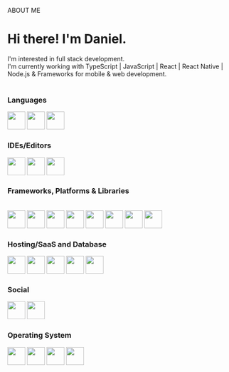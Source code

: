 ABOUT ME

<h1> Hi there! I'm Daniel.</h1>
<p> I'm interested in full stack development.</>
<br>I'm currently working with TypeScript | JavaScript |  React | React Native | Node.js & Frameworks for mobile & web development.</br>
<br>

<div align=`center`
<a href= `https://https://github.com/valedaniel`>

<h3>Languages</h3>
<img height="40em" src="https://img.shields.io/badge/html5-%23E34F26.svg?style=for-the-badge&logo=html5&logoColor=white"/>
<img height="40em" src="https://img.shields.io/badge/typescript-%23007ACC.svg?style=for-the-badge&logo=typescript&logoColor=white"/>
<img height="40em" src="https://img.shields.io/badge/javascript-%23323330.svg?style=for-the-badge&logo=javascript&logoColor=%23F7DF1E"/>

<div align=`center`
<a href= `https://https://github.com/valedaniel`>

<h3>IDEs/Editors</h3>

<img height="40em" src="https://img.shields.io/badge/Visual%20Studio%20Code-0078d7.svg?style=for-the-badge&logo=visual-studio-code&logoColor=white">
<img height="40em" src="https://img.shields.io/badge/android%20studio-346ac1?style=for-the-badge&logo=android%20studio&logoColor=white">
<img height="40em" src="https://img.shields.io/badge/Xcode-007ACC?style=for-the-badge&logo=Xcode&logoColor=white">

<div align=`center`
<a href= `https://https://github.com/valedaniel`>

<h3>Frameworks, Platforms & Libraries</h3>
<br>
<img height="40em" src="https://img.shields.io/badge/bootstrap-%238511FA.svg?style=for-the-badge&logo=bootstrap&logoColor=white">
<img height="40em" src="https://img.shields.io/badge/react_native-%2320232a.svg?style=for-the-badge&logo=react&logoColor=%2361DAFB">
<img height="40em" src="https://img.shields.io/badge/node.js-6DA55F?style=for-the-badge&logo=node.js&logoColor=white">
<img height="40em" src="https://img.shields.io/badge/react-%2320232a.svg?style=for-the-badge&logo=react&logoColor=%2361DAFB">
<img height="40em" src="https://img.shields.io/badge/nestjs-%23E0234E.svg?style=for-the-badge&logo=nestjs&logoColor=white">
<img height="40em" src="https://img.shields.io/badge/Electron-191970?style=for-the-badge&logo=Electron&logoColor=white">
<img height="40em" src="https://img.shields.io/badge/express.js-%23404d59.svg?style=for-the-badge&logo=express&logoColor=%2361DAFB">
<img height="40em" src="https://img.shields.io/badge/NODEMON-%23323330.svg?style=for-the-badge&logo=nodemon&logoColor=%BBDEAD">

<div align=`center`
<a href= `https://https://github.com/valedaniel`>

<h3>Hosting/SaaS and Database</h3>

<img height="40em" src="https://img.shields.io/badge/AWS-%23FF9900.svg?style=for-the-badge&logo=amazon-aws&logoColor=white">
<img height="40em" src="https://img.shields.io/badge/firebase-a08021?style=for-the-badge&logo=firebase&logoColor=ffcd34">
<img height="40em" src="https://img.shields.io/badge/postgres-%23316192.svg?style=for-the-badge&logo=postgresql&logoColor=white">
<img height="40em" src="https://img.shields.io/badge/heroku-%23430098.svg?style=for-the-badge&logo=heroku&logoColor=white">
<img height="40em" src="https://img.shields.io/badge/sqlite-%2307405e.svg?style=for-the-badge&logo=sqlite&logoColor=white">

<h3> Social </h3>
<img height="40em" src="https://img.shields.io/badge/linkedin-%230077B5.svg?style=for-the-badge&logo=linkedin&logoColor=white">
<img height="40em" src="https://img.shields.io/badge/Microsoft_Outlook-0078D4?style=for-the-badge&logo=microsoft-outlook&logoColor=white">

<div align=`center`
<a href= `https://https://github.com/valedaniel`>

<h3>Operating System </h3>

<img height="40em" src="https://img.shields.io/badge/Android-3DDC84?style=for-the-badge&logo=android&logoColor=white">
<img height="40em" src="https://img.shields.io/badge/iOS-000000?style=for-the-badge&logo=ios&logoColor=white">
<img height="40em" src="https://img.shields.io/badge/Windows%2011-%230079d5.svg?style=for-the-badge&logo=Windows%2011&logoColor=white">
<img height="40em" src="https://img.shields.io/badge/mac%20os-000000?style=for-the-badge&logo=macos&logoColor=F0F0F0">
